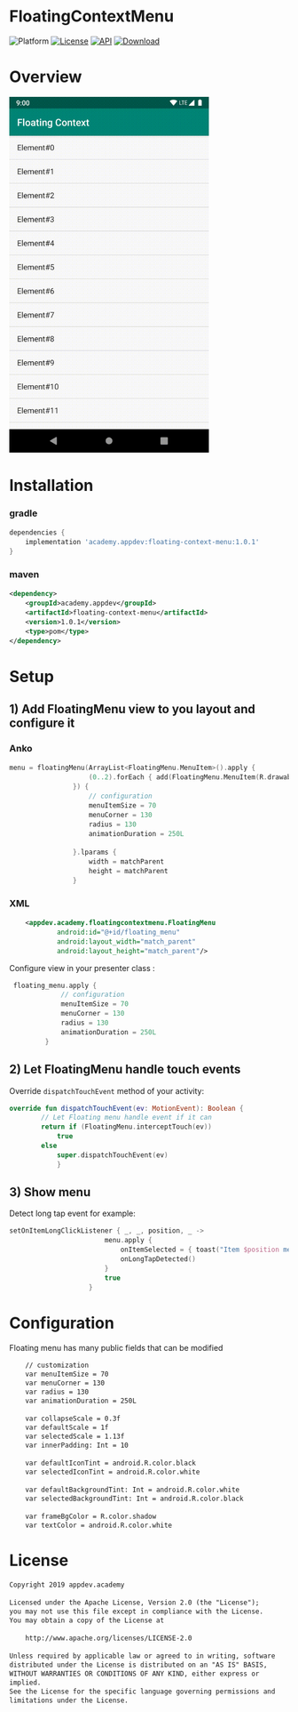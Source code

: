 # FloatingContextMenu

![Platform](http://img.shields.io/badge/platform-android-blue.svg?style=flat)
[![License](https://img.shields.io/badge/License-Apache%202.0-blue.svg)](https://opensource.org/licenses/Apache-2.0)
[![API](https://img.shields.io/badge/API-14%2B-blue.svg?style=flat)](https://android-arsenal.com/api?level=14)
[![Download](https://api.bintray.com/packages/staspetrenko/maven/floating-context-menu/images/download.svg)](https://bintray.com/staspetrenko/maven/floating-context-menu/_latestVersion)

# Overview
<img src="https://github.com/appdev-academy/floating-context-menu-android/blob/master/images/overview.gif" alt="Overview" width="360"/>

# Installation

### gradle
```groovy
dependencies {
    implementation 'academy.appdev:floating-context-menu:1.0.1'
}
```

### maven
``` xml
<dependency>
	<groupId>academy.appdev</groupId>
	<artifactId>floating-context-menu</artifactId>
	<version>1.0.1</version>
	<type>pom</type>
</dependency>
```

# Setup

## 1) Add FloatingMenu view to you layout and configure it

###  Anko

```kotlin
menu = floatingMenu(ArrayList<FloatingMenu.MenuItem>().apply {
                    (0..2).forEach { add(FloatingMenu.MenuItem(R.drawable.search_icon, "Option$it")) }
                }) {
                    // configuration
                    menuItemSize = 70
                    menuCorner = 130
                    radius = 130
                    animationDuration = 250L

                }.lparams {
                    width = matchParent
                    height = matchParent
                }
```

### XML

``` XML
    <appdev.academy.floatingcontextmenu.FloatingMenu
            android:id="@+id/floating_menu"
            android:layout_width="match_parent"
            android:layout_height="match_parent"/>
```

Configure view in your presenter class :
```kotlin
 floating_menu.apply {
             // configuration
             menuItemSize = 70
             menuCorner = 130
             radius = 130
             animationDuration = 250L
         }
```

## 2) Let FloatingMenu handle touch events

Override `dispatchTouchEvent` method of your activity:
```kotlin
override fun dispatchTouchEvent(ev: MotionEvent): Boolean {
        // Let Floating menu handle event if it can
        return if (FloatingMenu.interceptTouch(ev))
            true
        else
            super.dispatchTouchEvent(ev)
            }
```

## 3) Show menu

Detect long tap event for example:
```kotlin
setOnItemLongClickListener { _, _, position, _ ->
                        menu.apply {
                            onItemSelected = { toast("Item $position menu option $it") }
                            onLongTapDetected()
                        }
                        true
                    }
```
# Configuration

Floating menu has many public fields that can be modified

```
    // customization
    var menuItemSize = 70
    var menuCorner = 130
    var radius = 130
    var animationDuration = 250L

    var collapseScale = 0.3f
    var defaultScale = 1f
    var selectedScale = 1.13f
    var innerPadding: Int = 10

    var defaultIconTint = android.R.color.black
    var selectedIconTint = android.R.color.white

    var defaultBackgroundTint: Int = android.R.color.white
    var selectedBackgroundTint: Int = android.R.color.black

    var frameBgColor = R.color.shadow
    var textColor = android.R.color.white
```

# License

```
Copyright 2019 appdev.academy

Licensed under the Apache License, Version 2.0 (the "License");
you may not use this file except in compliance with the License.
You may obtain a copy of the License at

    http://www.apache.org/licenses/LICENSE-2.0

Unless required by applicable law or agreed to in writing, software
distributed under the License is distributed on an "AS IS" BASIS,
WITHOUT WARRANTIES OR CONDITIONS OF ANY KIND, either express or implied.
See the License for the specific language governing permissions and
limitations under the License.
```